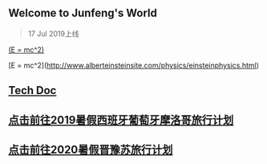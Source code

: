 ## Welcome to Junfeng's World   
> 17 Jul 2019上线


[\(E = mc^2\)](http://www.alberteinsteinsite.com/physics/einsteinphysics.html)

\[E = mc^2]\(http://www.alberteinsteinsite.com/physics/einsteinphysics.html)

## [Tech Doc](https://keeperlu.github.io/TechDoc/list.html)

## [点击前往2019暑假西班牙葡萄牙摩洛哥旅行计划](https://keeperlu.github.io/spm.html)

## [点击前往2020暑假晋豫苏旅行计划](https://keeperlu.github.io/2020Travel/summer2020.html)
